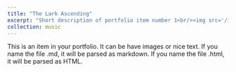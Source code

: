 ```yaml
---
title: "The Lark Ascending"
excerpt: "Short description of portfolio item number 1<br/><img src='/images/500x300.png'>"
collection: music
---
```


This is an item in your portfolio. It can be have images or nice text. If you name the file .md, it will be parsed as markdown. If you name the file .html, it will be parsed as HTML. 
